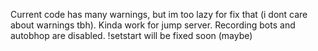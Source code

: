 Current code has many warnings, but im too lazy for fix that (i dont care about warnings tbh).
Kinda work for jump server. Recording bots and autobhop are disabled. !setstart will be fixed soon (maybe)
